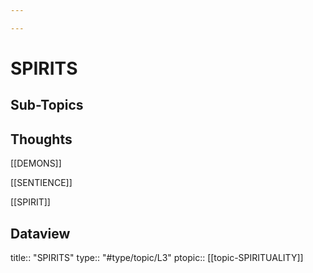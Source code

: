 ```yaml
---

---
```

# SPIRITS
## Sub-Topics


## Thoughts

[[DEMONS]]

[[SENTIENCE]]

[[SPIRIT]]


## Dataview
title:: "SPIRITS"
type:: "#type/topic/L3"
ptopic:: [[topic-SPIRITUALITY]]